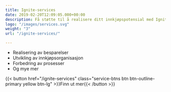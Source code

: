 ```yaml
---
title: Ignite-services
date: 2019-02-20T12:09:05.000+00:00
description: Få støtte til å realisere ditt innkjøpspotensial med Ignite Services
logo: "/images/services.svg"
weight: "3"
url: "/ignite-services/"

---
```

<ul class="fa-ul">
<li><span class="fa-li"><i class="fas fa-hand-holding-usd" style="color: #ebaf41;"></i></span>Realisering av besparelser​</li>
<li><span class="fa-li"><i class="fas fa-sitemap" style=" color: #ebaf41;"></i></span>Utvikling av innkjøpsorganisasjon​</li>
<li><span class="fa-li"><i class="fas fa-chart-line" style="color: #ebaf41;"></i></span>Forbedring av prosesser​</li>
<li><span class="fa-li"><i class="fas fa-list-alt" style="color: #ebaf41;"></i></span>Og mye mer</li>
</ul>

{{< button href="/ignite-services" class="service-btns btn btn-outline-primary yellow btn-lg" >}}Finn ut mer{{< /button >}}